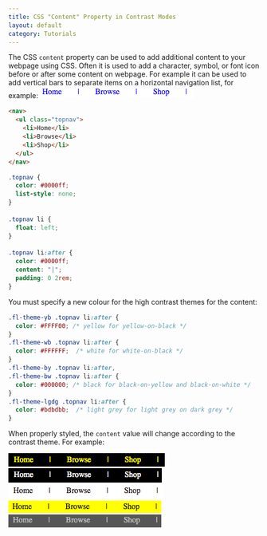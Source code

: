 ```yaml
---
title: CSS "Content" Property in Contrast Modes
layout: default
category: Tutorials
---
```


The CSS `content` property can be used to add additional content to your webpage using CSS. Often it is used to add a character, symbol, or font icon before or after some content on webpage. For example it can be used to add vertical bars to separate items on a horizontal navigation list, for example: ![A horizontal navigation list with blue text on grey background.](../images/tutorial-uio-content-default.png)

```html
<nav>
  <ul class="topnav">
    <li>Home</li>
    <li>Browse</li>
    <li>Shop</li>
  </ul>
</nav>
```

```css
.topnav {
  color: #0000ff;
  list-style: none;
}

.topnav li {
  float: left;
}

.topnav li:after {
  color: #0000ff;
  content: "|";
  padding: 0 2rem;
}
```

You must specify a new colour for the high contrast themes for the content:

```css
.fl-theme-yb .topnav li:after {
  color: #FFFF00; /* yellow for yellow-on-black */
}
.fl-theme-wb .topnav li:after {
  color: #FFFFFF;  /* white for white-on-black */
}
.fl-theme-by .topnav li:after,
.fl-theme-bw .topnav li:after {
  color: #000000; /* black for black-on-yellow and black-on-white */
}
.fl-theme-lgdg .topnav li:after {
  color: #bdbdbb;  /* light grey for light grey on dark grey */
}
```

When properly styled, the `content` value will change according to the contrast theme. For example:

![A horizontal navigation list with yellow text on black background.](../images/tutorial-uio-content-yb.png)
![A horizontal navigation list with white text on black background.](../images/tutorial-uio-content-wb.png)
![A horizontal navigation list with black text on white background.](../images/tutorial-uio-content-bw.png)
![A horizontal navigation list with black text on yellow background.](../images/tutorial-uio-content-by.png)
![A horizontal navigation list with light gret text on grey background.](../images/tutorial-uio-content-lgdg.png)
